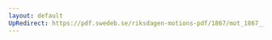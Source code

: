 ```yaml
---
layout: default
UpRedirect: https://pdf.swedeb.se/riksdagen-motions-pdf/1867/mot_1867__ak__00238/mot_1867__ak__00238_003.pdf
---
```


